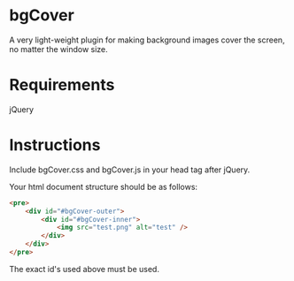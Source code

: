 bgCover
=======

A very light-weight plugin for making background images cover the screen, no matter the window size.


Requirements
=======

jQuery


Instructions
=======
Include bgCover.css and bgCover.js in your head tag after jQuery.

Your html document structure should be as follows:

```html
<pre>
    <div id="#bgCover-outer">
        <div id="#bgCover-inner">
            <img src="test.png" alt="test" />
        </div>
    </div>
</pre>
```


The exact id's used above must be used.
